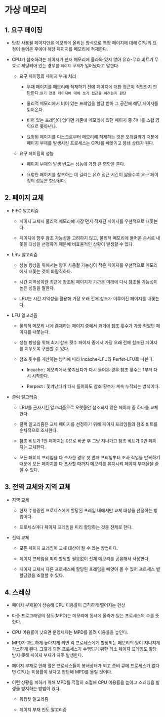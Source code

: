# 가상 메모리
## 1. 요구 페이징
- 당장 사용될 페이지만을 메모리에 올리는 방식으로 특정 페이지에 대해 CPU의 요청이 들어온 후에야 해당 페이지를 메모리에 적재한다.
- CPU가 참조하려는 페이지가 현재 메모리에 올라와 있지 않아 유효-무효 비트가 무효로 세팅되어 있는 경우를 `페이지 부재`가 일어났다고 말한다.

	- 요구 페이징의 페이지 부재 처리
		- 부재 페이지를 메모리에 적재하기 전에 페이지에 대한 접근이 적법한지 판단한다.`읽기 전용 페이지에 대해 쓰기 접근을 하려는지 판단`
		- 물리적 메모리에서 비어 있는 프레임을 할당 받아 그 공간에 해당 페이지를 읽어온다.

		- 비어 있는 프레임이 없다면 기존에 메모리에 있던 페이지 중 하나를 스왑 영역으로 쫒아낸다.
		- 요청된 페이지를 디스크로부터 메모리에 적재하는 것은 오래걸리기 때문에 페이지 부재를 발생시킨 프로세스는 CPU를 빼앗기고 봉쇄 상태가 된다.
	- 요구 페이징의 성능
		- 페이지 부재의 발생 빈도는 성능에 가장 큰 영향을 준다.

		-  요청한 페이지를 참조하는 데 걸리는 유효 접근 시간이 짧을수록 요구 페이징의 성능은 향상된다.

## 2. 페이지 교체
- FIFO 알고리즘
	- 페이지 교체시 물리적 메모리에 가장 먼저 적재된 페이지를 우선적으로 내쫓는다. 

	- 페이지에 향후 참조 가능성을 고려하지 않고, 물리적 메모리에 들어온 순서로 내쫓을 대상을 선정하기 때문에 비효율적인 상황이 발생할 수 있다.

- LRU 알고리즘
	- 성능 향상을 위해서는 향후 사용될 가능성이 적은 페이지를 우선적으로 메모리에서 내쫓는 것이 바람직하다.

	- 시간 지역성이란 최근에 참조된 페이지가 가까운 미래에 다시 참조될 가능성이 높은 성질을 말한다.
	- LRU는 시간 지역성을 활용해 가장 오래 전에 참조가 이루어진 페이지를 내쫓는다.

- LFU 알고리즘
	- 물리적 메모리 내에 존재하는 페이지 중에서 과거에 참조 횟수가 가장 적었던 페이지를 내쫓는다.

	- 성능 향상을 위해 최저 참조 횟수 페이지 중에서 가장 오래 전에 참조된 페이지를 지우도록 구현할 수 있다.
	- 참조 횟수를 게산하는 방식에 따라 Incache-LFU와 Perfet-LFU로 나뉜다.
		- Incache : 메모리에서 쫓겨났다가 다시 들어온 경우 참조 횟수는 1부터 다시 시작한다.

		- Perpect : 쫓겨났다가 다시 들어와도 참조 횟수가 계속 누적되는 방식이다.
	
- 클럭 알고리즘
	- LRU를 근사시킨 알고리즘으로 오랫동안 참조되지 않은 페이지 중 하나를 교체한다.

	- 클럭 알고리즘은 교체 페이지를 선정하기 위해 페이지 프레임들의 참조 비트를 순차적으로 조사한다.
	- 참조 비트가 1인 페이지는 0으로 바꾼 후 그냥 지나가고 참조 비트가 0인 페이지는 교체한다.
	- 모든 페이지 프레임을 다 조사한 경우 첫 번째 프레임부터 조사 작업을 반복하기 때문에 모든 페이지를 다 조사할 때까지 메모리를 유지시켜 페이지 부재율을 줄일 수 있다.
## 3. 전역 교체와 지역 교체
- 지역 교체 
	- 현재 수행중인 프로세스에게 할당된 프레임 내에서만 교체 대상을 선정하는 방법이다. 

	- 프로세스마다 페이지 프레임을 미리 할당하는 것을 전제로 한다.
- 전역 교체
	- 모든 페이지 프레임이 교체 대상이 될 수 있는 방법이다. 
	- 페이지 프레임을 미리 할당할 필요없이 전체 메모리를 공유해서 사용한다.

	- 페이지 교체시 다른 프로세스에 할당된 프레임을 빼앗아 올 수 있어 프로세스 별 할당량을 조절할 수 있다.
	
## 4. 스레싱
- 페이지 부재율이 상승해 CPU 이용률이 급격하게 떨어지는 현상
- 다중 프로그래밍의 정도(MPD)는 메모리에 동시에 올라가 있는 프로세스의 수를 뜻한다.

- CPU 이용률이 낮으면 운영체제는 MPD를 올려 이용률을 높인다.
- MPD가 과도하게 높아지게 되면 각 프로세스에게 할당되는 메모리의 양이 지나치게 감소하게 된다. 그렇게 되면 프로세스가 수행되기 위한 최소 페이지 프레임도 할당받지 못해 페이지 부재가 자주 발생한다.
- 페이지 부재로 인해 많은 프로세스들이 봉쇄상태가 되고 준비 큐에 프로세스가 없다면 CPU는 이용률이 낮다고 판단해 MPD를 올릴 것이다.
- 이런 상황을 피하기 위해 MPD를 적절히 조절해 CPU 이용률을 높이고 스레싱을 발생을 방지하는 방법이 있다.
	- 워킹셋 알고리즘

	-  페이지 부재 빈도 알고리즘
 
